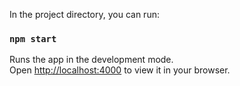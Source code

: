 In the project directory, you can run:

### `npm start`

Runs the app in the development mode.\
Open [http://localhost:4000](http://localhost:4000) to view it in your browser. 

